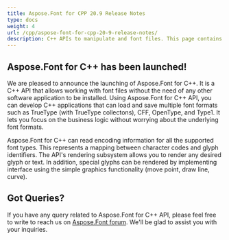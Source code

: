 ```yaml
---
title: Aspose.Font for CPP 20.9 Release Notes
type: docs
weight: 4
url: /cpp/aspose-font-for-cpp-20-9-release-notes/
description: C++ APIs to manipulate and font files. This page contains new Aspose.Font for C++ features, enhancement, and bug fixes in 2023, version 20.9.
---
```


## Aspose.Font for C++ has been launched!

We are pleased to announce the launching of Aspose.Font for C++. It is a C++ API that allows working with font files without the need of any other software application to be installed. Using Aspose.Font for C++ API, you can develop C++ applications that can load and save multiple font formats such as TrueType (with TrueType collectons), CFF, OpenType, and Type1. It lets you focus on the business logic without worrying about the underlying font formats.

Aspose.Font for C++ can read encoding information for all the supported font types. This represents a mapping between character codes and glyph identifiers. The API's rendering subsystem allows you to render any desired glyph or text. In addition, special glyphs can be rendered by implementing interface using the simple graphics functionality (move point, draw line, curve).

## Got Queries?
If you have any query related to Aspose.Font for C++ API, please feel free to write to reach us on [Aspose.Font forum](https://forum.aspose.com/c/font/). We'll be glad to assist you with your inquiries.

